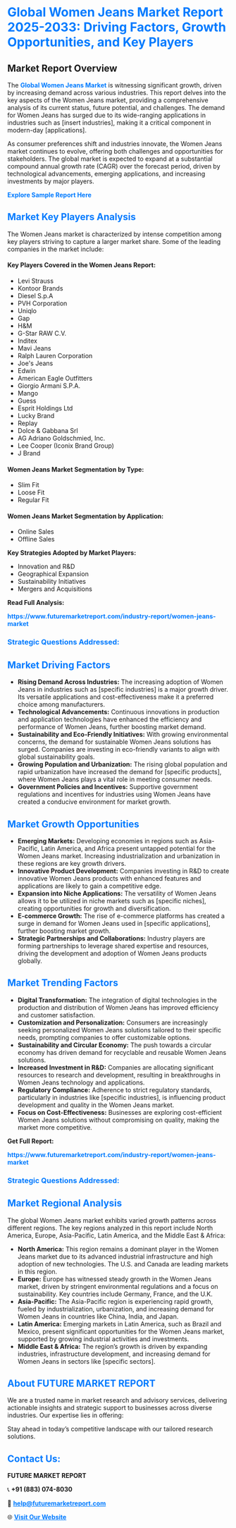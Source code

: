 <h1 style="color: #007BFF;">Global Women Jeans Market Report 2025-2033: Driving Factors, Growth Opportunities, and Key Players</h1>

<section id="overview">
<h2>Market Report Overview</h2>
<p>The <a href="https://www.futuremarketreport.com/industry-report/women-jeans-market" style="color: #007BFF; text-decoration: none;"><strong>Global Women Jeans Market</strong></a> is witnessing significant growth, driven by increasing demand across various industries. This report delves into the key aspects of the Women Jeans market, providing a comprehensive analysis of its current status, future potential, and challenges. The demand for Women Jeans has surged due to its wide-ranging applications in industries such as [insert industries], making it a critical component in modern-day [applications].</p>
<p>As consumer preferences shift and industries innovate, the Women Jeans market continues to evolve, offering both challenges and opportunities for stakeholders. The global market is expected to expand at a substantial compound annual growth rate (CAGR) over the forecast period, driven by technological advancements, emerging applications, and increasing investments by major players.</p>
</section>

<section id="overview">
<p><a href="https://www.futuremarketreport.com/request-sample/reportId=50170" style="color: #007BFF; text-decoration: none;"><strong>Explore Sample Report Here</strong></a></p>
</section>

<section id="key-players">
<h2 style="color: #007BFF;">Market Key Players Analysis</h2>
<p>The Women Jeans market is characterized by intense competition among key players striving to capture a larger market share. Some of the leading companies in the market include:</p>
<h4>Key Players Covered in the Women Jeans Report:</h4>
<ul><li>Levi Strauss</li><li>Kontoor Brands</li><li>Diesel S.p.A</li><li>PVH Corporation</li><li>Uniqlo</li><li>Gap</li><li>H&amp;M</li><li>G-Star RAW C.V.</li><li>Inditex</li><li>Mavi Jeans</li><li>Ralph Lauren Corporation</li><li>Joe&#039;s Jeans</li><li>Edwin</li><li>American Eagle Outfitters</li><li>Giorgio Armani S.P.A.</li><li>Mango</li><li>Guess</li><li>Esprit Holdings Ltd</li><li>Lucky Brand</li><li>Replay</li><li>Dolce &amp; Gabbana Srl</li><li>AG Adriano Goldschmied, Inc.</li><li>Lee Cooper (Iconix Brand Group)</li><li>J Brand</li></ul>
<h4>Women Jeans Market Segmentation by Type:</h4>
<ul><li>Slim Fit</li><li>Loose Fit</li><li>Regular Fit</li></ul>

<h4>Women Jeans Market Segmentation by Application:</h4>
<ul><li>Online Sales</li><li>Offline Sales</li></ul>
<p><strong>Key Strategies Adopted by Market Players:</strong></p>
<ul>
<li>Innovation and R&D</li>
<li>Geographical Expansion</li>
<li>Sustainability Initiatives</li>
<li>Mergers and Acquisitions</li>
</ul>
</section>

<section>
<p><strong>Read Full Analysis: </strong></p><a href="https://www.futuremarketreport.com/industry-report/women-jeans-market" style="color: #007BFF; text-decoration: none;"><strong>https://www.futuremarketreport.com/industry-report/women-jeans-market</strong></a>
<h3 style="color: #007BFF;">Strategic Questions Addressed:</h3>
</section>

<section id="driving-factors">
<h2 style="color: #007BFF;">Market Driving Factors</h2>
<ul>
<li><strong>Rising Demand Across Industries:</strong> The increasing adoption of Women Jeans in industries such as [specific industries] is a major growth driver. Its versatile applications and cost-effectiveness make it a preferred choice among manufacturers.</li>
<li><strong>Technological Advancements:</strong> Continuous innovations in production and application technologies have enhanced the efficiency and performance of Women Jeans, further boosting market demand.</li>
<li><strong>Sustainability and Eco-Friendly Initiatives:</strong> With growing environmental concerns, the demand for sustainable Women Jeans solutions has surged. Companies are investing in eco-friendly variants to align with global sustainability goals.</li>
<li><strong>Growing Population and Urbanization:</strong> The rising global population and rapid urbanization have increased the demand for [specific products], where Women Jeans plays a vital role in meeting consumer needs.</li>
<li><strong>Government Policies and Incentives:</strong> Supportive government regulations and incentives for industries using Women Jeans have created a conducive environment for market growth.</li>
</ul>
</section>

<section id="growth-opportunities">
<h2 style="color: #007BFF;">Market Growth Opportunities</h2>
<ul>
<li><strong>Emerging Markets:</strong> Developing economies in regions such as Asia-Pacific, Latin America, and Africa present untapped potential for the Women Jeans market. Increasing industrialization and urbanization in these regions are key growth drivers.</li>
<li><strong>Innovative Product Development:</strong> Companies investing in R&D to create innovative Women Jeans products with enhanced features and applications are likely to gain a competitive edge.</li>
<li><strong>Expansion into Niche Applications:</strong> The versatility of Women Jeans allows it to be utilized in niche markets such as [specific niches], creating opportunities for growth and diversification.</li>
<li><strong>E-commerce Growth:</strong> The rise of e-commerce platforms has created a surge in demand for Women Jeans used in [specific applications], further boosting market growth.</li>
<li><strong>Strategic Partnerships and Collaborations:</strong> Industry players are forming partnerships to leverage shared expertise and resources, driving the development and adoption of Women Jeans products globally.</li>
</ul>
</section>

<section id="trending-factors">
<h2 style="color: #007BFF;">Market Trending Factors</h2>
<ul>
<li><strong>Digital Transformation:</strong> The integration of digital technologies in the production and distribution of Women Jeans has improved efficiency and customer satisfaction.</li>
<li><strong>Customization and Personalization:</strong> Consumers are increasingly seeking personalized Women Jeans solutions tailored to their specific needs, prompting companies to offer customizable options.</li>
<li><strong>Sustainability and Circular Economy:</strong> The push towards a circular economy has driven demand for recyclable and reusable Women Jeans solutions.</li>
<li><strong>Increased Investment in R&D:</strong> Companies are allocating significant resources to research and development, resulting in breakthroughs in Women Jeans technology and applications.</li>
<li><strong>Regulatory Compliance:</strong> Adherence to strict regulatory standards, particularly in industries like [specific industries], is influencing product development and quality in the Women Jeans market.</li>
<li><strong>Focus on Cost-Effectiveness:</strong> Businesses are exploring cost-efficient Women Jeans solutions without compromising on quality, making the market more competitive.</li>
</ul>
</section>

<section>
<p><strong>Get Full Report: </strong></p><a href="https://www.futuremarketreport.com/industry-report/women-jeans-market" style="color: #007BFF; text-decoration: none;"><strong>https://www.futuremarketreport.com/industry-report/women-jeans-market</strong></a>
<h3 style="color: #007BFF;">Strategic Questions Addressed:</h3>
</section>


<section id="regional-analysis">
<h2 style="color: #007BFF;">Market Regional Analysis</h2>
<p>The global Women Jeans market exhibits varied growth patterns across different regions. The key regions analyzed in this report include North America, Europe, Asia-Pacific, Latin America, and the Middle East & Africa:</p>
<ul>
<li><strong>North America:</strong> This region remains a dominant player in the Women Jeans market due to its advanced industrial infrastructure and high adoption of new technologies. The U.S. and Canada are leading markets in this region.</li>
<li><strong>Europe:</strong> Europe has witnessed steady growth in the Women Jeans market, driven by stringent environmental regulations and a focus on sustainability. Key countries include Germany, France, and the U.K.</li>
<li><strong>Asia-Pacific:</strong> The Asia-Pacific region is experiencing rapid growth, fueled by industrialization, urbanization, and increasing demand for Women Jeans in countries like China, India, and Japan.</li>
<li><strong>Latin America:</strong> Emerging markets in Latin America, such as Brazil and Mexico, present significant opportunities for the Women Jeans market, supported by growing industrial activities and investments.</li>
<li><strong>Middle East & Africa:</strong> The region’s growth is driven by expanding industries, infrastructure development, and increasing demand for Women Jeans in sectors like [specific sectors].</li>
</ul>
</section>

<footer>
<h2 style="color: #007BFF;">About FUTURE MARKET REPORT</h2>
<p>We are a trusted name in market research and advisory services, delivering actionable insights and strategic support to businesses across diverse industries. Our expertise lies in offering:</p>

<p>Stay ahead in today’s competitive landscape with our tailored research solutions.</p>

<h2 style="color: #007BFF;">Contact Us:</h2>
<p><strong>FUTURE MARKET REPORT</strong></p>
<p>📞 <strong>+91 (883) 074-8030</strong></p>
<p>📧 <strong><a href="mailto:help@futuremarketreport.com" style="color: #007BFF;">help@futuremarketreport.com</a></strong></p>
<p>🌐 <strong><a href="https://www.futuremarketreport.com/" style="color: #007BFF;">Visit Our Website</a></strong></p>
</footer>